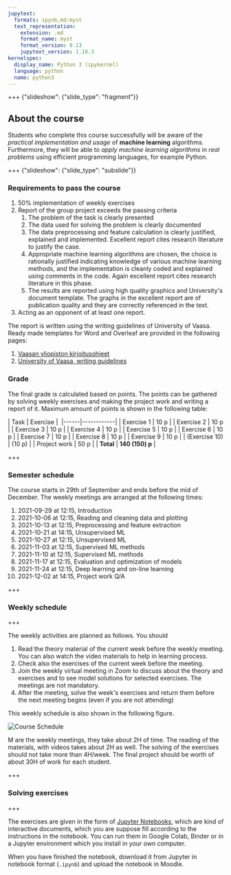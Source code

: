 ```yaml
---
jupytext:
  formats: ipynb,md:myst
  text_representation:
    extension: .md
    format_name: myst
    format_version: 0.13
    jupytext_version: 1.10.3
kernelspec:
  display_name: Python 3 (ipykernel)
  language: python
  name: python3
---
```


+++ {"slideshow": {"slide_type": "fragment"}}

## About the course

Students who complete this course successfully will be aware of the *practical implementation and usage* of **machine learning** algorithms. Furthermore, they will be able to *apply machine learning algorithms* in *real problems* using efficient programming languages, for example Python.

+++ {"slideshow": {"slide_type": "subslide"}}

### Requirements to pass the course
 1. 50% implementation of weekly exercises 
 1. Report of the group project exceeds the passing criteria
    1. The problem of the task is clearly presented
    1. The data used for solving the problem is clearly documented
    1. The data preprocessing and feature calculation is clearly justified, explained and implemented. Excellent report cites research literature to justify the case.
    1. Appropriate machine learning algorithms are chosen, the choice is rationally justified indicating knowledge of various machine learning methods, and the implementation is cleanly coded and explained using comments in the code. Again excellent report cites research literature in this phase.
    1. The results are reported using high quality graphics and University's document template. The graphs in the excellent report are of publication quality and they are correctly referenced in the text.
 1. Acting as an opponent of at least one report.
 
The report is written using the writing guidelines of University of Vaasa. Ready made templates for Word and Overleaf are provided in the following pages:
1. [Vaasan yliopiston kirjoitusohjeet](https://uva.libguides.com/kirjoitusohjeet)
1. [University of Vaasa, writing guidelines](https://uva.libguides.com/writingguidelines)
 
### Grade
The final grade is calculated based on points. The points can be gathered by solving weekly exercises and making the project work and writing a report of it. Maximum amount of points is shown in the following table:

 | Task | Exercise | 
 |------|------------|
 | Exercise 1 | 10 p |
 | Exercise 2 | 10 p |
 | Exercise 3 | 10 p |
 | Exercise 4 | 10 p |
 | Exercise 5 | 10 p |
 | Exercise 6 | 10 p |
 | Exercise 7 | 10 p |
 | Exercise 8 | 10 p |
 | Exercise 9 | 10 p |
 | (Exercise 10) | (10 p) |
 | Project work | 50 p |
 | **Total** | **140 (150) p** |

+++

### Semester schedule
The course starts in 29th of September and ends before the mid of December. The weekly meetings are arranged at the following times:

1. 2021-09-29 at 12:15, Introduction
2. 2021-10-06 at 12:15, Reading and cleaning data and plotting 
3. 2021-10-13 at 12:15, Preprocessing and feature extraction
4. 2021-10-21 at 14:15, Unsupervised ML
5. 2021-10-27 at 12:15, Unsupervised ML
6. 2021-11-03 at 12:15, Supervised ML methods
7. 2021-11-10 at 12:15, Supervised ML methods
8. 2021-11-17 at 12:15, Evaluation and optimization of models
9. 2021-11-24 at 12:15, Deep learning and on-line learning
10. 2021-12-02 at 14:15, Project work Q/A

+++

### Weekly schedule

+++

The weekly activities are planned as follows. You should 

1. Read the theory material of the current week before the weekly meeting. You can also watch the video materials to help in learning process.
1. Check also the exercises of the current week before the meeting.
1. Join the weekly virtual meeting in Zoom to discuss about the theory and exercises and to see model solutions for selected exercises. The meetings are not mandatory.
1. After the meeting, solve the week's exercises and return them before the next meeting begins (even if you are not attending)

This weekly schedule is also shown in the following figure.

![Course Schedule](kuvat/CourseSchedule.svg)

M<n> are the weekly meetings, they take about 2H of time. The reading of the materials, with videos takes about 2H as well. The solving of the exercises should not take more than 4H/week. The final project should be worth of about 30H of work for each student.

+++

### Solving exercises

+++

The exercises are given in the form of [Jupyter Notebooks](https://jupyter.org/), which are kind of interactive documents, which you are suppose fill according to the instructions in the notebook. You can run them in Google Colab, Binder or in a Jupyter environment which you install in your own computer.

When you have finished the notebook, download it from Jupyter in notebook format (`.ipynb`) and upload the notebook in Moodle.

```{code-cell} ipython3

```
